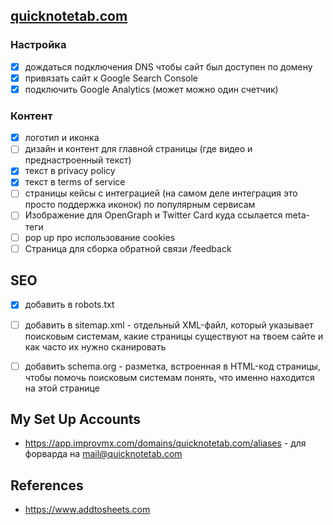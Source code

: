 ## [quicknotetab.com](https://quicknotetab.com)

### Настройка
- [x] дождаться подключения DNS чтобы сайт был доступен по домену
- [x] привязать сайт к Google Search Console  
- [x] подключить Google Analytics (может можно один счетчик)

### Контент
- [x] логотип и иконка 
- [ ] дизайн и контент для главной страницы (где видео и преднастроенный текст)
- [x] текст в privacy policy 
- [x] текст в terms of service
- [ ] страницы кейсы с интеграцией (на самом деле интеграция это просто поддержка иконок) по популярным сервисам
- [ ] Изображение для OpenGraph и Twitter Card куда ссылается meta-теги
- [ ] pop up про использование cookies 
- [ ] Страница для сборка обратной связи /feedback

## SEO
- [x] добавить в robots.txt 
- [ ] добавить в sitemap.xml - отдельный XML-файл, который указывает поисковым системам, какие страницы существуют на твоем сайте и как часто их нужно сканировать
- [ ] добавить schema.org - разметка, встроенная в HTML-код страницы, чтобы помочь поисковым системам понять, что именно находится на этой странице


## My Set Up Accounts
- https://app.improvmx.com/domains/quicknotetab.com/aliases - для форварда на mail@quicknotetab.com


## References
- https://www.addtosheets.com 